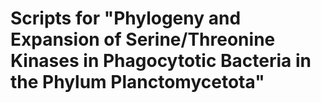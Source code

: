 # Scripts for "Phylogeny and Expansion of Serine/Threonine Kinases in Phagocytotic Bacteria in the Phylum Planctomycetota"
